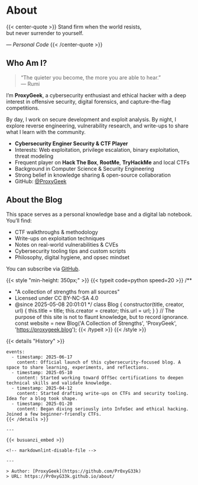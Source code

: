 # About


{{< center-quote >}}
Stand firm when the world resists,  
but never surrender to yourself.

_— Personal Code_
{{< /center-quote >}}

## Who Am I?

> “The quieter you become, the more you are able to hear.”  
> — Rumi

I’m **ProxyGeek**, a cybersecurity enthusiast and ethical hacker with a deep interest in offensive security, digital forensics, and capture-the-flag competitions.

By day, I work on secure development and exploit analysis. By night, I explore reverse engineering, vulnerability research, and write-ups to share what I learn with the community.

- **Cybersecurity Enginer Security & CTF Player**
- Interests: Web exploitation, privilege escalation, binary exploitation, threat modeling
- Frequent player on **Hack The Box**, **RootMe**, **TryHackMe**  and local CTFs
- Background in Computer Science & Security Engineering
- Strong belief in knowledge sharing & open-source collaboration
- GitHub: [@ProxyGeek](https://github.com/Pr0xyG33k)

## About the Blog

This space serves as a personal knowledge base and a digital lab notebook. You’ll find:

- CTF walkthroughs & methodology
- Write-ups on exploitation techniques
- Notes on real-world vulnerabilities & CVEs
- Cybersecurity tooling tips and custom scripts
- Philosophy, digital hygiene, and opsec mindset

You can subscribe via [GitHub](https://github.com/Pr0xyG33k/hugo-blog).

{{< style "min-height: 350px;" >}}
{{< typeit code=python speed=20 >}}
/**
 * "A collection of strengths from all sources"
 * Licensed under CC BY-NC-SA 4.0
 * @since 2025-05-08 20:01:01
 */
class Blog {
  constructor(title, creator, url) {
    this.title = title;
    this.creator = creator;
    this.url = url;
  }
}
// The purpose of this site is not to flaunt knowledge, but to record ignorance.
const website = new Blog('A Collection of Strengths', 'ProxyGeek', 'https://proxygeek.blog');
{{< /typeit >}}
{{< /style >}}

{{< details "History" >}}
```timeline {reverse=true, animation=true, height="230px"}
events:
  - timestamp: 2025-06-17
    content: Official launch of this cybersecurity-focused blog. A space to share learning, experiments, and reflections.
  - timestamp: 2025-05-10
    content: Started working toward OffSec certifications to deepen technical skills and validate knowledge.
  - timestamp: 2025-04-12
    content: Started drafting write-ups on CTFs and security tooling. Idea for a blog took shape.
  - timestamp: 2025-01-20
    content: Began diving seriously into InfoSec and ethical hacking. Joined a few beginner-friendly CTFs.
{{< /details >}}

---

{{< busuanzi_embed >}}

<!-- markdownlint-disable-file -->

---

> Author: [ProxyGeek](https://github.com/Pr0xyG33k)  
> URL: https://Pr0xyG33k.github.io/about/  

